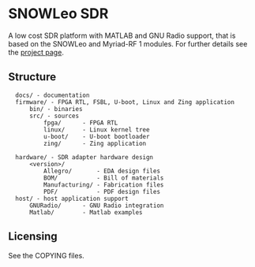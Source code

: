 # SNOWLeo SDR

A low cost SDR platform with MATLAB and GNU Radio support, that is based on the SNOWLeo and Myriad-RF 1 modules. 
For further details see the [project page](http://myriadrf.org/snowleo-sdr/).


## Structure

      docs/ - documentation
      firmware/ - FPGA RTL, FSBL, U-boot, Linux and Zing application
          bin/ - binaries
          src/ - sources
              fpga/      - FPGA RTL
              linux/     - Linux kernel tree
              u-boot/    - U-boot bootloader
              zing/      - Zing application

      hardware/ - SDR adapter hardware design
          <version>/
              Allegro/       - EDA design files
              BOM/           - Bill of materials
              Manufacturing/ - Fabrication files
              PDF/           - PDF design files
      host/ - host application support
          GNURadio/      - GNU Radio integration
          Matlab/        - Matlab examples

## Licensing

See the COPYING files.
